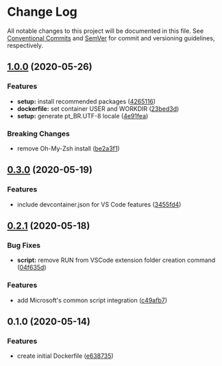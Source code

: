 # Change Log

All notable changes to this project will be documented in this file. See [Conventional Commits](https://conventionalcommits.org) and [SemVer](semver.org) for commit and versioning guidelines, respectively.


## [1.0.0](https://github.com/guitsilva/docker-latex/compare/v0.3.0...v1.0.0) (2020-05-26)

### Features

* **setup:** install recommended packages ([4265116](https://github.com/guitsilva/docker-latex/commit/4265116))
* **dockerfile:** set container USER and WORKDIR ([23bed3d](https://github.com/guitsilva/docker-latex/commit/23bed3d))
* **setup:** generate pt_BR.UTF-8 locale ([4e91fea](https://github.com/guitsilva/docker-latex/commit/4e91fea))

### Breaking Changes

* remove Oh-My-Zsh install ([be2a3f1](https://github.com/guitsilva/docker-latex/commit/be2a3f1))


## [0.3.0](https://github.com/guitsilva/docker-latex/compare/v0.2.1...v0.3.0) (2020-05-19)

### Features

* include devcontainer.json for VS Code features ([3455fd4](https://github.com/guitsilva/docker-latex/commit/3455fd4))


## [0.2.1](https://github.com/guitsilva/docker-latex/compare/v0.1.0...v0.2.1) (2020-05-18)

### Bug Fixes

* **script:** remove RUN from VSCode extension folder creation command ([04f635d](https://github.com/guitsilva/docker-latex/commit/04f635d))


### Features

* add Microsoft's common script integration ([c49afb7](https://github.com/guitsilva/docker-latex/commit/c49afb7))


## 0.1.0 (2020-05-14)

### Features

* create initial Dockerfile ([e638735](https://github.com/guitsilva/docker-latex/commit/e638735))